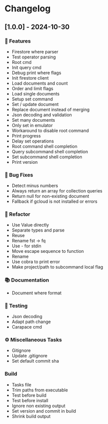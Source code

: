 # Changelog

## [1.0.0] - 2024-10-30

### 🚀 Features

- Firestore where parser
- Test operator parsing
- Root cmd
- Init query cmd
- Debug print where flags
- Init firestore client
- Load documents and count
- Order and limit flags
- Load single documents
- Setup set command
- Set / update document
- Replace document instead of merging
- Json decoding and validation
- Set many documents
- Only set in emulator
- Workaround to disable root command
- Print progress
- Delay set operations
- Root command shell completion
- Query subcommand shell completion
- Set subcommand shell completion
- Print version

### 🐛 Bug Fixes

- Detect minus numbers
- Always return an array for collection queries
- Return null for non-existing document
- Fallback if gcloud is not installed or errors

### 🚜 Refactor

- Use Value directly
- Separate types and parse
- Reuse
- Rename fst -> fq
- Use - for stdin
- Move escape sequence to function
- Rename
- Use cobra to print error
- Make project/path to subcommand local flag

### 📚 Documentation

- Document where format

### 🧪 Testing

- Json decoding
- Adapt path change
- Carapace cmd

### ⚙️ Miscellaneous Tasks

- Gitignore
- Update .gitignore
- Set default commit sha

### Build

- Tasks file
- Trim paths from executable
- Test before build
- Test before install
- Ignore non existing output
- Set version and commit in build
- Shrink build output


